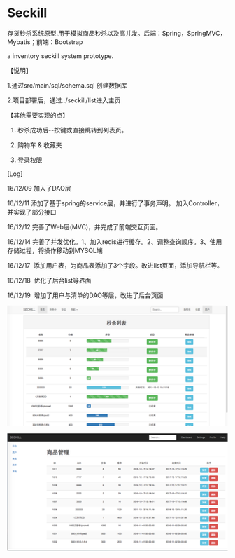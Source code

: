# Seckill
存货秒杀系统原型.用于模拟商品秒杀以及高并发。后端：Spring，SpringMVC，Mybatis；前端：Bootstrap

a inventory seckill system prototype.

【说明】

1.通过src/main/sql/schema.sql 创建数据库

2.项目部署后，通过../seckill/list进入主页



【其他需要实现的点】

1. 秒杀成功后--按键或直接跳转到列表页。

2. 购物车 & 收藏夹

3. 登录权限


[Log]

16/12/09   加入了DAO层

16/12/11   添加了基于spring的service层，并进行了事务声明。
           加入Controller，并实现了部分接口

16/12/12   完善了Web层(MVC)，并完成了前端交互页面。

16/12/14  完善了并发优化。1、加入redis进行缓存。2、调整查询顺序。3、使用存储过程，将操作移动到MYSQL端

16/12/17  添加用户表，为商品表添加了3个字段。改进list页面，添加导航栏等。

16/12/18  优化了后台list等界面

16/12/19  增加了用户与清单的DAO等层，改进了后台页面

![image](https://github.com/hyqggl/seckill/raw/master/demo/1.png)

![image](https://github.com/hyqggl/seckill/raw/master/demo/back.png)
